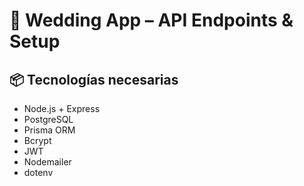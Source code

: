 # 🎉 Wedding App – API Endpoints & Setup
## 📦 Tecnologías necesarias
- Node.js + Express
- PostgreSQL
- Prisma ORM
- Bcrypt
- JWT
- Nodemailer
- dotenv
